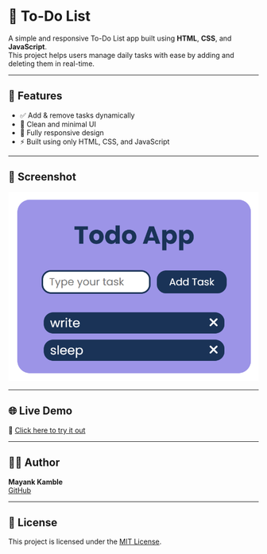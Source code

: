 # 📝 To-Do List

A simple and responsive To-Do List app built using **HTML**, **CSS**, and **JavaScript**.  
This project helps users manage daily tasks with ease by adding and deleting them in real-time.

---

## 🚀 Features

- ✅ Add & remove tasks dynamically
- 🎨 Clean and minimal UI
- 📱 Fully responsive design
- ⚡ Built using only HTML, CSS, and JavaScript

---

## 📸 Screenshot

![To-Do List Screenshot](./todolist.png)


---

## 🌐 Live Demo

🔗 [Click here to try it out](https://mayank-todo-list.netlify.app/)  


---

## 👨‍💻 Author

**Mayank Kamble**  
[GitHub](https://github.com/CoderMak25)

---

## 📄 License

This project is licensed under the [MIT License](./LICENSE).
